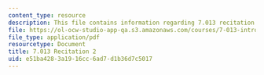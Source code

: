 ```yaml
---
content_type: resource
description: This file contains information regarding 7.013 recitation 2.
file: https://ol-ocw-studio-app-qa.s3.amazonaws.com/courses/7-013-introductory-biology-spring-2013/e51ba4283a1916cc6ad7d1b36d7c5017_MIT7_013S12_Recitation_2.pdf
file_type: application/pdf
resourcetype: Document
title: 7.013 Recitation 2
uid: e51ba428-3a19-16cc-6ad7-d1b36d7c5017
---
```

